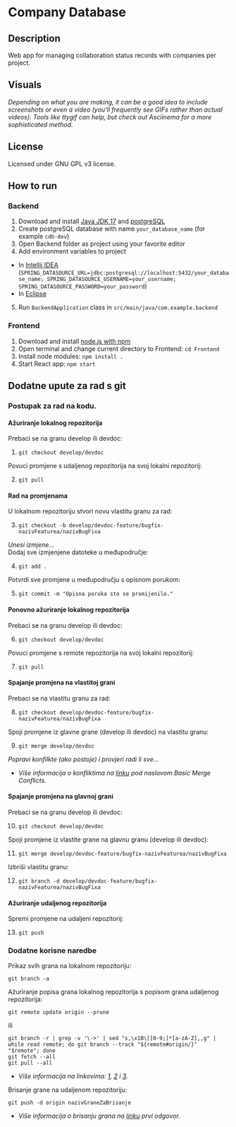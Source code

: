 # Company Database

## Description
Web app for managing collaboration status records with companies per project.

## Visuals
*Depending on what you are making, it can be a good idea to include screenshots or even a video (you'll frequently see GIFs rather than actual videos). Tools like ttygif can help, but check out Asciinema for a more sophisticated method.*

## License
Licensed under GNU GPL v3 license.


## How to run

### Backend

1. Download and install [Java JDK 17](https://www.oracle.com/java/technologies/downloads/#jdk17-windows) and [postgreSQL](https://drive.google.com/file/d/1hChUO7OT8dlp7L3fN8c3vHBEvyK5QFE0/view?usp=sharing)
2. Create postgreSQL database with name `your_database_name` (for example `cdb-dev`)
3. Open Backend folder as project using your favorite editor
4. Add environment variables to project
  - In [Intellij IDEA](https://www.twilio.com/blog/set-up-env-variables-intellij-idea-java) (`SPRING_DATASOURCE_URL=jdbc:postgresql://localhost:5432/your_database_name; SPRING_DATASOURCE_USERNAME=your_username; SPRING_DATASOURCE_PASSWORD=your_password`)
  - In [Eclipse](https://examples.javacodegeeks.com/java-development/desktop-java/ide/eclipse/eclipse-environment-variable-setup-example/)
5. Run `BackendApplication` class in `src/main/java/com.example.backend`

### Frontend

1. Download and install [node.js with npm](https://nodejs.org/en/download)
2. Open terminal and change current directory to Frontend: `cd Frontend`
3. Install node modules: `npm install .`
4. Start React app: `npm start`


## Dodatne upute za rad s git

### Postupak za rad na kodu.

#### Ažuriranje lokalnog repozitorija

Prebaci se na granu develop ili devdoc:

1. `git checkout develop/devdoc`

Povuci promjene s udaljenog repozitorija na svoj lokalni repozitorij:

2. `git pull`

#### Rad na promjenama

U lokalnom repozitoriju stvori novu vlastitu granu za rad:

3. `git checkout -b develop/devdoc-feature/bugfix-nazivFeaturea/nazivBugFixa`

*Unesi izmjene...*  
Dodaj sve izmjenjene datoteke u međupodručje:

4. `git add .`

Potvrdi sve promjene u međupodručju s opisnom porukom:

5. `git commit -m "Opisna poruka sto se promijenilo."`

#### Ponovno ažuriranje lokalnog repozitorija

Prebaci se na granu develop ili devdoc:

6. `git checkout develop/devdoc`

Povuci promjene s remote repozitorija na svoj lokalni repozitorij:

7. `git pull`

#### Spajanje promjena na vlastitoj grani

Prebaci se na vlastitu granu za rad:

8. `git checkout develop/devdoc-feature/bugfix-nazivFeaturea/nazivBugFixa`

Spoji promjene iz glavne grane (develop ili devdoc) na vlastitu granu:

9. `git merge develop/devdoc`

*Popravi konfilkte (ako postoje) i provjeri radi li sve...*
* *Više informacija o konfliktima na [linku](https://git-scm.com/book/en/v2/Git-Branching-Basic-Branching-and-Merging) pod naslovom Basic Merge Conflicts.*

#### Spajanje promjena na glavnoj grani

Prebaci se na granu develop ili devdoc:

10.  `git checkout develop/devdoc`

Spoji promjene iz vlastite grane na glavnu granu (develop ili devdoc):

11.  `git merge develop/devdoc-feature/bugfix-nazivFeaturea/nazivBugFixa`

Izbriši vlastitu granu:

12.  `git branch -d develop/devdoc-feature/bugfix-nazivFeaturea/nazivBugFixa`

#### Ažuriranje udaljenog repozitorija

Spremi promjene na udaljeni repozitorij:

13.  `git push`

### Dodatne korisne naredbe

Prikaz svih grana na lokalnom repozitoriju:

`git branch -a`

Ažuriranje popisa grana lokalnog repozitorija s popisom grana udaljenog repozitorija:

`git remote update origin --prune`

ili

```
git branch -r | grep -v '\->' | sed "s,\x1B\[[0-9;]*[a-zA-Z],,g" | while read remote; do git branch --track "${remote#origin/}" "$remote"; done
git fetch --all
git pull --all
```

* *Više informacija na linkovima: [1](https://stackoverflow.com/questions/36358265/when-does-git-refresh-the-list-of-remote-branches), [2](https://stackoverflow.com/questions/10312521/how-do-i-fetch-all-git-branches) i [3](https://stackoverflow.com/questions/17712468/what-is-the-difference-between-git-remote-update-git-fetch-and-git-pull).*

Brisanje grane na udaljenom repozitoriju:

`git push -d origin nazivGraneZaBrisanje`

* *Više informacija o brisanju grana na [linku](https://stackoverflow.com/questions/2003505/how-do-i-delete-a-git-branch-locally-and-remotely) prvi odgovor.*